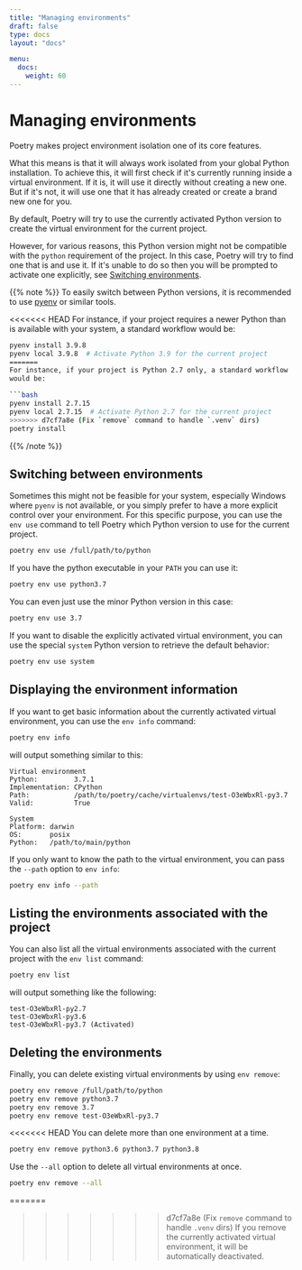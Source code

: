 ```yaml
---
title: "Managing environments"
draft: false
type: docs
layout: "docs"

menu:
  docs:
    weight: 60
---
```


# Managing environments

Poetry makes project environment isolation one of its core features.

What this means is that it will always work isolated from your global Python installation.
To achieve this, it will first check if it's currently running inside a virtual environment.
If it is, it will use it directly without creating a new one. But if it's not, it will use
one that it has already created or create a brand new one for you.

By default, Poetry will try to use the currently activated Python version
to create the virtual environment for the current project.

However, for various reasons, this Python version might not be compatible
with the `python` requirement of the project. In this case, Poetry will try
to find one that is and use it. If it's unable to do so then you will be prompted
to activate one explicitly, see [Switching environments](#switching-between-environments).

{{% note %}}
To easily switch between Python versions, it is recommended to
use [pyenv](https://github.com/pyenv/pyenv) or similar tools.

<<<<<<< HEAD
For instance, if your project requires a newer Python than is available with
your system, a standard workflow would be:

```bash
pyenv install 3.9.8
pyenv local 3.9.8  # Activate Python 3.9 for the current project
=======
For instance, if your project is Python 2.7 only, a standard workflow
would be:

```bash
pyenv install 2.7.15
pyenv local 2.7.15  # Activate Python 2.7 for the current project
>>>>>>> d7cf7a8e (Fix `remove` command to handle `.venv` dirs)
poetry install
```
{{% /note %}}

## Switching between environments

Sometimes this might not be feasible for your system, especially Windows where `pyenv`
is not available, or you simply prefer to have a more explicit control over your environment.
For this specific purpose, you can use the `env use` command to tell Poetry
which Python version to use for the current project.

```bash
poetry env use /full/path/to/python
```

If you have the python executable in your `PATH` you can use it:

```bash
poetry env use python3.7
```

You can even just use the minor Python version in this case:

```bash
poetry env use 3.7
```

If you want to disable the explicitly activated virtual environment, you can use the
special `system` Python version to retrieve the default behavior:

```bash
poetry env use system
```

## Displaying the environment information

If you want to get basic information about the currently activated virtual environment,
you can use the `env info` command:

```bash
poetry env info
```

will output something similar to this:

```text
Virtual environment
Python:         3.7.1
Implementation: CPython
Path:           /path/to/poetry/cache/virtualenvs/test-O3eWbxRl-py3.7
Valid:          True

System
Platform: darwin
OS:       posix
Python:   /path/to/main/python
```

If you only want to know the path to the virtual environment, you can pass the `--path` option
to `env info`:

```bash
poetry env info --path
```

## Listing the environments associated with the project

You can also list all the virtual environments associated with the current project
with the `env list` command:

```bash
poetry env list
```

will output something like the following:

```text
test-O3eWbxRl-py2.7
test-O3eWbxRl-py3.6
test-O3eWbxRl-py3.7 (Activated)
```

## Deleting the environments

Finally, you can delete existing virtual environments by using `env remove`:

```bash
poetry env remove /full/path/to/python
poetry env remove python3.7
poetry env remove 3.7
poetry env remove test-O3eWbxRl-py3.7
```

<<<<<<< HEAD
You can delete more than one environment at a time.
```bash
poetry env remove python3.6 python3.7 python3.8
```
Use the `--all` option to delete all virtual environments at once.
```bash
poetry env remove --all
```

=======
>>>>>>> d7cf7a8e (Fix `remove` command to handle `.venv` dirs)
If you remove the currently activated virtual environment, it will be automatically deactivated.
